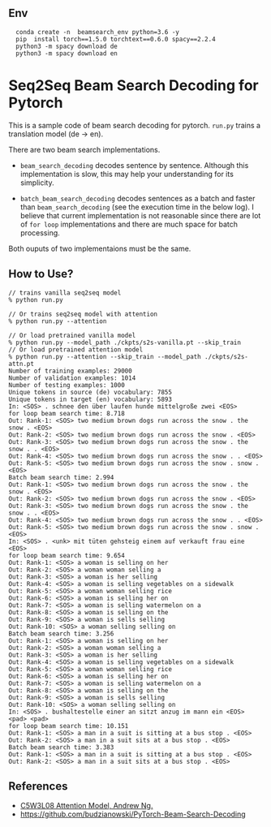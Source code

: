 ## Env 

      conda create -n  beamsearch_env python=3.6 -y
      pip  install torch==1.5.0 torchtext==0.6.0 spacy==2.2.4
      python3 -m spacy download de
      python3 -m spacy download en


# Seq2Seq Beam Search Decoding for Pytorch
This is a sample code of beam search decoding for pytorch. `run.py` trains a translation model (de -> en). 

There are two beam search implementations.
- `beam_search_decoding` decodes sentence by sentence. Although this implementation is slow, this may help your understanding for its simplicity.

- `batch_beam_search_decoding` decodes sentences as a batch and faster than `beam_search_decoding` (see the execution time in the below log). I believe that current implementation is not reasonable since there are lot of `for loop` implementations and there are much space for batch processing.

Both ouputs of two implementaions must be the same.


## How to Use?
```
// trains vanilla seq2seq model
% python run.py

// Or trains seq2seq model with attention
% python run.py --attention

// Or load pretrained vanilla model
% python run.py --model_path ./ckpts/s2s-vanilla.pt --skip_train
// Or load pretrained attention model
% python run.py --attention --skip_train --model_path ./ckpts/s2s-attn.pt
Number of training examples: 29000
Number of validation examples: 1014
Number of testing examples: 1000
Unique tokens in source (de) vocabulary: 7855
Unique tokens in target (en) vocabulary: 5893
In: <SOS> . schnee den über laufen hunde mittelgroße zwei <EOS>
for loop beam search time: 8.718
Out: Rank-1: <SOS> two medium brown dogs run across the snow . the snow . <EOS>
Out: Rank-2: <SOS> two medium brown dogs run across the snow . <EOS>
Out: Rank-3: <SOS> two medium brown dogs run across the snow . the snow . . <EOS>
Out: Rank-4: <SOS> two medium brown dogs run across the snow . . <EOS>
Out: Rank-5: <SOS> two medium brown dogs run across the snow . snow . <EOS>
Batch beam search time: 2.994
Out: Rank-1: <SOS> two medium brown dogs run across the snow . the snow . <EOS>
Out: Rank-2: <SOS> two medium brown dogs run across the snow . <EOS>
Out: Rank-3: <SOS> two medium brown dogs run across the snow . the snow . . <EOS>
Out: Rank-4: <SOS> two medium brown dogs run across the snow . . <EOS>
Out: Rank-5: <SOS> two medium brown dogs run across the snow . snow . <EOS>
In: <SOS> . <unk> mit tüten gehsteig einem auf verkauft frau eine <EOS>
for loop beam search time: 9.654
Out: Rank-1: <SOS> a woman is selling on her
Out: Rank-2: <SOS> a woman woman selling a
Out: Rank-3: <SOS> a woman is her selling
Out: Rank-4: <SOS> a woman is selling vegetables on a sidewalk
Out: Rank-5: <SOS> a woman woman selling rice
Out: Rank-6: <SOS> a woman is selling her on
Out: Rank-7: <SOS> a woman is selling watermelon on a
Out: Rank-8: <SOS> a woman is selling on the
Out: Rank-9: <SOS> a woman is sells selling
Out: Rank-10: <SOS> a woman selling selling on
Batch beam search time: 3.256
Out: Rank-1: <SOS> a woman is selling on her
Out: Rank-2: <SOS> a woman woman selling a
Out: Rank-3: <SOS> a woman is her selling
Out: Rank-4: <SOS> a woman is selling vegetables on a sidewalk
Out: Rank-5: <SOS> a woman woman selling rice
Out: Rank-6: <SOS> a woman is selling her on
Out: Rank-7: <SOS> a woman is selling watermelon on a
Out: Rank-8: <SOS> a woman is selling on the
Out: Rank-9: <SOS> a woman is sells selling
Out: Rank-10: <SOS> a woman selling selling on
In: <SOS> . bushaltestelle einer an sitzt anzug im mann ein <EOS> <pad> <pad>
for loop beam search time: 10.151
Out: Rank-1: <SOS> a man in a suit is sitting at a bus stop . <EOS>
Out: Rank-2: <SOS> a man in a suit sits at a bus stop . <EOS>
Batch beam search time: 3.383
Out: Rank-1: <SOS> a man in a suit is sitting at a bus stop . <EOS>
Out: Rank-2: <SOS> a man in a suit sits at a bus stop . <EOS>
```

## References
- [C5W3L08 Attention Model, Andrew Ng.](https://www.youtube.com/watch?v=quoGRI-1l0A&list=LLJENudvIT4mHIwNFAMlX29Q&index=2&t=0s)
- https://github.com/budzianowski/PyTorch-Beam-Search-Decoding
